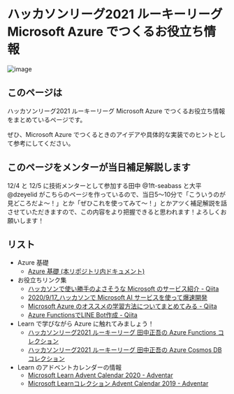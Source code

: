# ハッカソンリーグ2021 ルーキーリーグ Microsoft Azure でつくるお役立ち情報

![image](https://i.gyazo.com/34a4a87d99d77194353b9bec81962428.png)

## このページは

ハッカソンリーグ2021 ルーキーリーグ Microsoft Azure でつくるお役立ち情報をまとめているページです。

ぜひ、Microsoft Azure でつくるときのアイデアや具体的な実装でのヒントとして参考にしてください。

## このページをメンターが当日補足解説します

12/4 と 12/5 に技術メンターとして参加する田中 @1ft-seabass と大平 @dzeyelid がこちらのページを作っているので、当日5～10分で「こういうのが見どころだよ～！」とか「ぜひこれを使ってみて～！」とかアツく補足解説を話させていただきますので、この内容をより把握できると思われます！よろしくお願いします！

## リスト

- Azure 基礎
  - [Azure 基礎 (本リポジトリ内ドキュメント)](./azure-fundamentals.md)
- お役立ちリンク集
  - [ハッカソンで使い勝手のよさそうな Microsoft のサービス紹介 \- Qiita](https://qiita.com/okazuki/items/b7a35278ecb1fd63a8c9)
  - [2020/9/17\_ハッカソンで Microsoft AI サービスを使って爆速開発](https://www.slideshare.net/chomado/2020917-microsoft-ai)
  - [Microsoft Azure のオススメの学習方法についてまとめてみる \- Qiita](https://qiita.com/nakazax/items/9311ed4b20d045c094d4)
  - [Azure FunctionsでLINE Bot作成 \- Qiita](https://qiita.com/RyogaTakao/items/a86522d560178f83652c)
- Learn で学びながら Azure に触れてみましょう！
  - [ハッカソンリーグ2021 ルーキーリーグ 田中正吾の Azure Functions コレクション](https://docs.microsoft.com/ja-jp/users/tseigo/collections/zkmrf47me0nozg)
  - [ハッカソンリーグ2021 ルーキーリーグ 田中正吾の Azure Cosmos DB コレクション](https://docs.microsoft.com/ja-jp/users/tseigo/collections/5dmei3m2qy583n)
- Learn のアドベントカレンダーの情報
  - [Microsoft Learn Advent Calendar 2020 \- Adventar](https://adventar.org/calendars/5090)
  - [Microsoft Learnコレクション Advent Calendar 2019 \- Adventar](https://adventar.org/calendars/4507)
